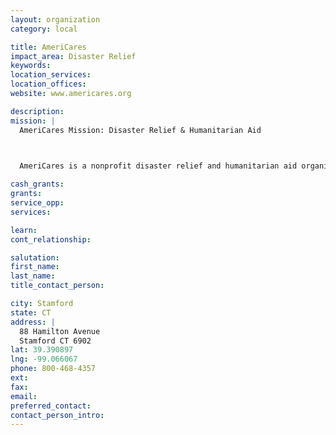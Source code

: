 ```yaml
---
layout: organization
category: local

title: AmeriCares
impact_area: Disaster Relief
keywords: 
location_services: 
location_offices: 
website: www.americares.org

description: 
mission: |
  AmeriCares Mission: Disaster Relief & Humanitarian Aid

  

  AmeriCares is a nonprofit disaster relief and humanitarian aid organization which provides immediate response to emergency medical needs – and supports long-term humanitarian assistance programs – for all people around the world, irrespective of race, creed or political persuasion.

cash_grants: 
grants: 
service_opp: 
services: 

learn: 
cont_relationship: 

salutation: 
first_name: 
last_name: 
title_contact_person: 

city: Stamford
state: CT
address: |
  88 Hamilton Avenue  
  Stamford CT 6902
lat: 39.390897
lng: -99.066067
phone: 800-468-4357
ext: 
fax: 
email: 
preferred_contact: 
contact_person_intro: 
---
```

